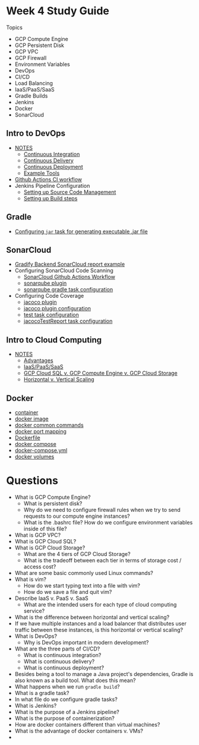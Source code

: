 # Week 4 Study Guide

Topics
- GCP Compute Engine
- GCP Persistent Disk
- GCP VPC
- GCP Firewall
- Environment Variables
- DevOps
- CI/CD
- Load Balancing
- IaaS/PaaS/SaaS
- Gradle Builds
- Jenkins
- Docker
- SonarCloud

## Intro to DevOps
- [NOTES](https://github.com/java-gcp-220228/training/blob/main/week-4/ci-cd.md)
    - [Continuous Integration](https://github.com/java-gcp-220228/training/blob/main/week-4/ci-cd.md#continuous-integration)
    - [Continuous Delivery](https://github.com/java-gcp-220228/training/blob/main/week-4/ci-cd.md#continuous-delivery)
    - [Continuous Deployment](https://github.com/java-gcp-220228/training/blob/main/week-4/ci-cd.md#continuous-deployment)
    - [Example Tools](https://github.com/java-gcp-220228/training/blob/main/week-4/ci-cd.md#example-tools)
- [Github Actions CI workflow](https://github.com/java-gcp-220228/gradify-backend/blob/main/.github/workflows/gradle.yml)
- Jenkins Pipeline Configuration
    - [Setting up Source Code Management](./images/jenkins-source-code.png)
    - [Setting up Build steps](./images/jenkins-build-steps.PNG)

## Gradle
- [Configuring `jar` task for generating executable .jar file](https://github.com/java-gcp-220228/gradify-backend/blob/main/build.gradle#L41-L53)

## SonarCloud
- [Gradify Backend SonarCloud report example](https://sonarcloud.io/summary/overall?id=java-gcp-220228_gradify-backend)
- Configuring SonarCloud Code Scanning
    - [SonarCloud Github Actions Workflow](https://github.com/java-gcp-220228/gradify-backend/blob/main/.github/workflows/sonarcloud.yml)
    - [sonarqube plugin](https://github.com/java-gcp-220228/gradify-backend/blob/main/build.gradle#L3)
    - [sonarqube gradle task configuration](https://github.com/java-gcp-220228/gradify-backend/blob/main/build.gradle#L30-L39)
- Configuring Code Coverage
    - [jacoco plugin](https://github.com/java-gcp-220228/gradify-backend/blob/main/build.gradle#L4)
    - [jacoco plugin configuration](https://github.com/java-gcp-220228/gradify-backend/blob/main/build.gradle#L14-L17)
    - [test task configuration](https://github.com/java-gcp-220228/gradify-backend/blob/main/build.gradle#L19-L21)
    - [jacocoTestReport task configuration](https://github.com/java-gcp-220228/gradify-backend/blob/main/build.gradle#L23-L28)

## Intro to Cloud Computing
- [NOTES](https://github.com/java-gcp-220228/training/blob/main/week-4/cloud-computing.md)
    - [Advantages](https://github.com/java-gcp-220228/training/blob/main/week-4/cloud-computing.md#advantages-of-cloud-computing)
    - [IaaS/PaaS/SaaS](https://github.com/java-gcp-220228/training/blob/main/week-4/cloud-computing.md#3-models-of-cloud-computing)
    - [GCP Cloud SQL v. GCP Compute Engine v. GCP Cloud Storage](https://github.com/java-gcp-220228/training/blob/main/week-4/cloud-computing.md#google-cloud-platform)
    - [Horizontal v. Vertical Scaling](https://github.com/java-gcp-220228/training/blob/main/week-4/cloud-computing.md#horizontal-v-vertical-scaling)

## Docker
- [container](./images/containers.JPG)
- [docker image](./images/docker-image.JPG)
- [docker common commands](./images/docker-common-commands.JPG)
- [docker port mapping](./images/docker-port-mapping.JPG)
- [Dockerfile](./images/dockerfile.JPG)
- [docker compose](./images/docker-compose-diagram.JPG)
- [docker-compose.yml](./images/docker-compose-yml.png)
- [docker volumes](./images/docker-volumes.JPG)

# Questions
- What is GCP Compute Engine?
    - What is persistent disk?
    - Why do we need to configure firewall rules when we try to send requests to our compute engine instances?
    - What is the .bashrc file? How do we configure environment variables inside of this file?
- What is GCP VPC?
- What is GCP Cloud SQL?
- What is GCP Cloud Storage?
    - What are the 4 tiers of GCP Cloud Storage?
    - What is the tradeoff between each tier in terms of storage cost / access cost?
- What are some basic commonly used Linux commands?
- What is vim?
    - How do we start typing text into a file with vim?
    - How do we save a file and quit vim?
- Describe IaaS v. PaaS v. SaaS
    - What are the intended users for each type of cloud computing service?
- What is the difference between horizontal and vertical scaling?
- If we have multiple instances and a load balancer that distributes user traffic between these instances, is this horizontal or vertical scaling?
- What is DevOps?
    - Why is DevOps important in modern development?
- What are the three parts of CI/CD?
    - What is continuous integration?
    - What is continuous delivery?
    - What is continuous deployment?
- Besides being a tool to manage a Java project's dependencies, Gradle is also known as a build tool. What does this mean?
- What happens when we run `gradle build`?
- What is a gradle task?
- In what file do we configure gradle tasks?
- What is Jenkins?
- What is the purpose of a Jenkins pipeline?
- What is the purpose of containerization?
- How are docker containers different than virtual machines?
- What is the advantage of docker containers v. VMs?
- 